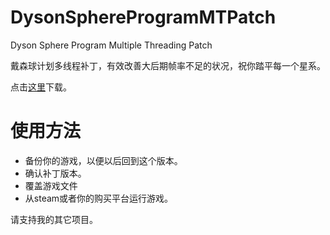 # DysonSphereProgramMTPatch
Dyson Sphere Program Multiple Threading Patch

戴森球计划多线程补丁，有效改善大后期帧率不足的状况，祝你踏平每一个星系。

点击[这里](https://github.com/sselecirPyM/DysonSphereProgramMTPatch/releases)下载。

# 使用方法
* 备份你的游戏，以便以后回到这个版本。
* 确认补丁版本。
* 覆盖游戏文件
* 从steam或者你的购买平台运行游戏。

请支持我的其它项目。
